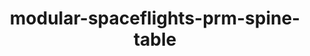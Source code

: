 ---
schema: default
title: modular-spaceflights-prm-spine-table
organization: demo_org
notes: type = kedro_datasets.pandas.parquet_dataset.ParquetDataset
resources:
  - name: modular-spaceflights-prm-spine-table
    url: 'https://github.com/ResponsibleAIML/django-kedro/tree/main/kedro-projects/demo-project-kedro/data/03_primary/prm_spine_table.pq'
    format: pq
category:
  - 03-primary
maintainer: 
maintainer_email: 
project:
  - modular-spaceflights
preview: |
  <table border="1" class="dataframe">
    <thead>
      <tr style="text-align: right;">
        <th></th>
        <th>shuttle_id</th>
        <th>company_id</th>
        <th>review_id</th>
      </tr>
    </thead>
    <tbody>
      <tr>
        <th>0</th>
        <td>63561</td>
        <td>35029</td>
        <td>1</td>
      </tr>
      <tr>
        <th>1</th>
        <td>53260</td>
        <td>35029</td>
        <td>1354</td>
      </tr>
      <tr>
        <th>2</th>
        <td>51019</td>
        <td>35029</td>
        <td>1985</td>
      </tr>
      <tr>
        <th>3</th>
        <td>53898</td>
        <td>35029</td>
        <td>4879</td>
      </tr>
      <tr>
        <th>4</th>
        <td>36260</td>
        <td>30292</td>
        <td>2</td>
      </tr>
      <tr>
        <th>5</th>
        <td>32973</td>
        <td>30292</td>
        <td>16448</td>
      </tr>
      <tr>
        <th>6</th>
        <td>5333</td>
        <td>30292</td>
        <td>16449</td>
      </tr>
      <tr>
        <th>7</th>
        <td>23871</td>
        <td>30292</td>
        <td>16620</td>
      </tr>
      <tr>
        <th>8</th>
        <td>57015</td>
        <td>19032</td>
        <td>3</td>
      </tr>
      <tr>
        <th>9</th>
        <td>19134</td>
        <td>19032</td>
        <td>120</td>
      </tr>
    </tbody>
  </table>
---
